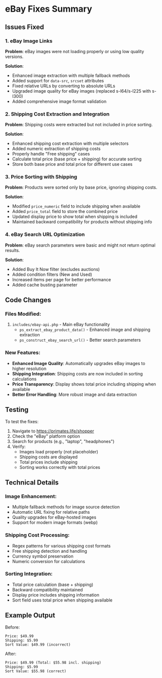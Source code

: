 # eBay Fixes Summary

## Issues Fixed

### 1. eBay Image Links
**Problem**: eBay images were not loading properly or using low quality versions.

**Solution**:
- Enhanced image extraction with multiple fallback methods
- Added support for `data-src`, `srcset` attributes
- Fixed relative URLs by converting to absolute URLs
- Upgraded image quality for eBay images (replaced s-l64/s-l225 with s-l300)
- Added comprehensive image format validation

### 2. Shipping Cost Extraction and Integration
**Problem**: Shipping costs were extracted but not included in price sorting.

**Solution**:
- Enhanced shipping cost extraction with multiple selectors
- Added numeric extraction of shipping costs
- Properly handle "Free shipping" cases
- Calculate total price (base price + shipping) for accurate sorting
- Store both base price and total price for different use cases

### 3. Price Sorting with Shipping
**Problem**: Products were sorted only by base price, ignoring shipping costs.

**Solution**:
- Modified `price_numeric` field to include shipping when available
- Added `price_total` field to store the combined price
- Updated display price to show total when shipping is included
- Maintained backward compatibility for products without shipping info

### 4. eBay Search URL Optimization
**Problem**: eBay search parameters were basic and might not return optimal results.

**Solution**:
- Added Buy It Now filter (excludes auctions)
- Added condition filters (New and Used)
- Increased items per page for better performance
- Added cache busting parameter

## Code Changes

### Files Modified:
1. `includes/ebay-api.php` - Main eBay functionality
   - `ps_extract_ebay_product_data()` - Enhanced image and shipping extraction
   - `ps_construct_ebay_search_url()` - Better search parameters

### New Features:
- **Enhanced Image Quality**: Automatically upgrades eBay images to higher resolution
- **Shipping Integration**: Shipping costs are now included in sorting calculations
- **Price Transparency**: Display shows total price including shipping when available
- **Better Error Handling**: More robust image and data extraction

## Testing

To test the fixes:
1. Navigate to https://primates.life/shopper
2. Check the "eBay" platform option
3. Search for products (e.g., "laptop", "headphones")
4. Verify:
   - Images load properly (not placeholder)
   - Shipping costs are displayed
   - Total prices include shipping
   - Sorting works correctly with total prices

## Technical Details

### Image Enhancement:
- Multiple fallback methods for image source detection
- Automatic URL fixing for relative paths
- Quality upgrades for eBay-hosted images
- Support for modern image formats (webp)

### Shipping Cost Processing:
- Regex patterns for various shipping cost formats
- Free shipping detection and handling
- Currency symbol preservation
- Numeric conversion for calculations

### Sorting Integration:
- Total price calculation (base + shipping)
- Backward compatibility maintained
- Display price includes shipping information
- Sort field uses total price when shipping available

## Example Output

Before:
```
Price: $49.99
Shipping: $5.99
Sort Value: $49.99 (incorrect)
```

After:
```
Price: $49.99 (Total: $55.98 incl. shipping)
Shipping: $5.99
Sort Value: $55.98 (correct)
``` 